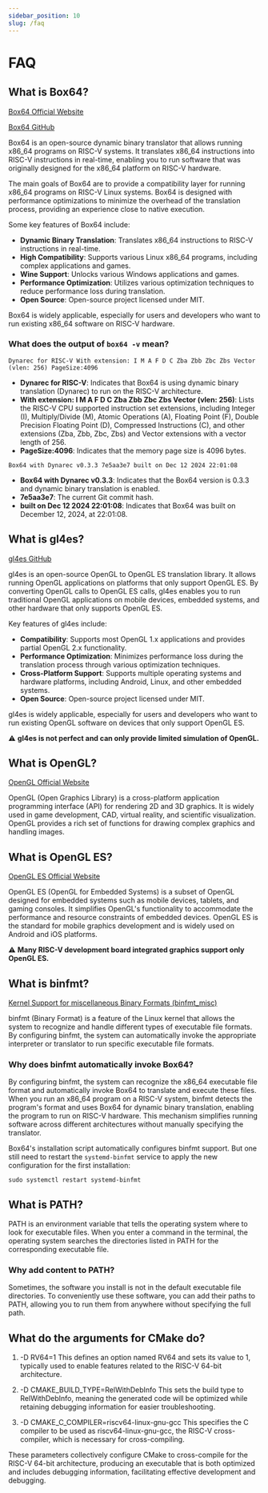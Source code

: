 ```yaml
---
sidebar_position: 10
slug: /faq
---
```


# FAQ

## What is Box64?

[Box64 Official Website](https://box86.org/)

[Box64 GitHub](https://github.com/ptitSeb/box64)

Box64 is an open-source dynamic binary translator that allows running x86_64 programs on RISC-V systems. It translates x86_64 instructions into RISC-V instructions in real-time, enabling you to run software that was originally designed for the x86_64 platform on RISC-V hardware.

The main goals of Box64 are to provide a compatibility layer for running x86_64 programs on RISC-V Linux systems. Box64 is designed with performance optimizations to minimize the overhead of the translation process, providing an experience close to native execution.

Some key features of Box64 include:

- **Dynamic Binary Translation**: Translates x86_64 instructions to RISC-V instructions in real-time.
- **High Compatibility**: Supports various Linux x86_64 programs, including complex applications and games.
- **Wine Support**: Unlocks various Windows applications and games.
- **Performance Optimization**: Utilizes various optimization techniques to reduce performance loss during translation.
- **Open Source**: Open-source project licensed under MIT.

Box64 is widely applicable, especially for users and developers who want to run existing x86_64 software on RISC-V hardware.

### What does the output of `box64 -v` mean?

```shell
Dynarec for RISC-V With extension: I M A F D C Zba Zbb Zbc Zbs Vector (vlen: 256) PageSize:4096
```

- **Dynarec for RISC-V**: Indicates that Box64 is using dynamic binary translation (Dynarec) to run on the RISC-V architecture.
- **With extension: I M A F D C Zba Zbb Zbc Zbs Vector (vlen: 256)**: Lists the RISC-V CPU supported instruction set extensions, including Integer (I), Multiply/Divide (M), Atomic Operations (A), Floating Point (F), Double Precision Floating Point (D), Compressed Instructions (C), and other extensions (Zba, Zbb, Zbc, Zbs) and Vector extensions with a vector length of 256.
- **PageSize:4096**: Indicates that the memory page size is 4096 bytes.

```shell
Box64 with Dynarec v0.3.3 7e5aa3e7 built on Dec 12 2024 22:01:08
```

- **Box64 with Dynarec v0.3.3**: Indicates that the Box64 version is 0.3.3 and dynamic binary translation is enabled.
- **7e5aa3e7**: The current Git commit hash.
- **built on Dec 12 2024 22:01:08**: Indicates that Box64 was built on December 12, 2024, at 22:01:08.

## What is gl4es?

[gl4es GitHub](https://github.com/ptitSeb/gl4es)

gl4es is an open-source OpenGL to OpenGL ES translation library. It allows running OpenGL applications on platforms that only support OpenGL ES. By converting OpenGL calls to OpenGL ES calls, gl4es enables you to run traditional OpenGL applications on mobile devices, embedded systems, and other hardware that only supports OpenGL ES.

Key features of gl4es include:

- **Compatibility**: Supports most OpenGL 1.x applications and provides partial OpenGL 2.x functionality.
- **Performance Optimization**: Minimizes performance loss during the translation process through various optimization techniques.
- **Cross-Platform Support**: Supports multiple operating systems and hardware platforms, including Android, Linux, and other embedded systems.
- **Open Source**: Open-source project licensed under MIT.

gl4es is widely applicable, especially for users and developers who want to run existing OpenGL software on devices that only support OpenGL ES.

⚠ **gl4es is not perfect and can only provide limited simulation of OpenGL.**

## What is OpenGL?

[OpenGL Official Website](https://www.opengl.org/)

OpenGL (Open Graphics Library) is a cross-platform application programming interface (API) for rendering 2D and 3D graphics. It is widely used in game development, CAD, virtual reality, and scientific visualization. OpenGL provides a rich set of functions for drawing complex graphics and handling images.

## What is OpenGL ES?

[OpenGL ES Official Website](https://www.khronos.org/opengles/)

OpenGL ES (OpenGL for Embedded Systems) is a subset of OpenGL designed for embedded systems such as mobile devices, tablets, and gaming consoles. It simplifies OpenGL's functionality to accommodate the performance and resource constraints of embedded devices. OpenGL ES is the standard for mobile graphics development and is widely used on Android and iOS platforms.

⚠ **Many RISC-V development board integrated graphics support only OpenGL ES.**

## What is binfmt?

[Kernel Support for miscellaneous Binary Formats (binfmt_misc)](https://www.kernel.org/doc/html/latest/admin-guide/binfmt-misc.html)

binfmt (Binary Format) is a feature of the Linux kernel that allows the system to recognize and handle different types of executable file formats. By configuring binfmt, the system can automatically invoke the appropriate interpreter or translator to run specific executable file formats.

### Why does binfmt automatically invoke Box64?

By configuring binfmt, the system can recognize the x86_64 executable file format and automatically invoke Box64 to translate and execute these files. When you run an x86_64 program on a RISC-V system, binfmt detects the program's format and uses Box64 for dynamic binary translation, enabling the program to run on RISC-V hardware. This mechanism simplifies running software across different architectures without manually specifying the translator.

Box64's installation script automatically configures binfmt support. But one still need to restart the `systemd-binfmt` service to apply the new configuration for the first installation:

```shell
sudo systemctl restart systemd-binfmt
```

## What is PATH?

PATH is an environment variable that tells the operating system where to look for executable files. When you enter a command in the terminal, the operating system searches the directories listed in PATH for the corresponding executable file.

### Why add content to PATH?

Sometimes, the software you install is not in the default executable file directories. To conveniently use these software, you can add their paths to PATH, allowing you to run them from anywhere without specifying the full path.

## What do the arguments for CMake do?

1. -D RV64=1
   This defines an option named RV64 and sets its value to 1, typically used to enable features related to the RISC-V 64-bit architecture.

2. -D CMAKE_BUILD_TYPE=RelWithDebInfo
   This sets the build type to RelWithDebInfo, meaning the generated code will be optimized while retaining debugging information for easier troubleshooting.

3. -D CMAKE_C_COMPILER=riscv64-linux-gnu-gcc
   This specifies the C compiler to be used as riscv64-linux-gnu-gcc, the RISC-V cross-compiler, which is necessary for cross-compiling.

These parameters collectively configure CMake to cross-compile for the RISC-V 64-bit architecture, producing an executable that is both optimized and includes debugging information, facilitating effective development and debugging.